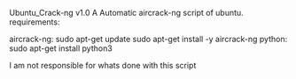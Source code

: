 Ubuntu_Crack-ng v1.0
 A Automatic aircrack-ng script of ubuntu.
 requirements:
 
 aircrack-ng:
 	sudo apt-get update
sudo apt-get install -y aircrack-ng
   python:
sudo apt-get install python3


I am not responsible for whats done with this script
